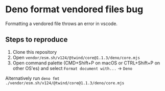 # Deno format vendored files bug

Formatting a vendored file throws an error in vscode.

## Steps to reproduce

1. Clone this repository
2. Open `vendor/esm.sh/v124/@twind/core@1.1.3/deno/core.mjs`
3. Open command palette (CMD+Shift+P on macOS or CTRL+Shift+P on other OS'es)
   and select `Format document with...` -> `Deno`

Alternatively run `deno fmt ./vendor/esm.sh/v124/@twind/core@1.1.3/deno/core.mjs`
